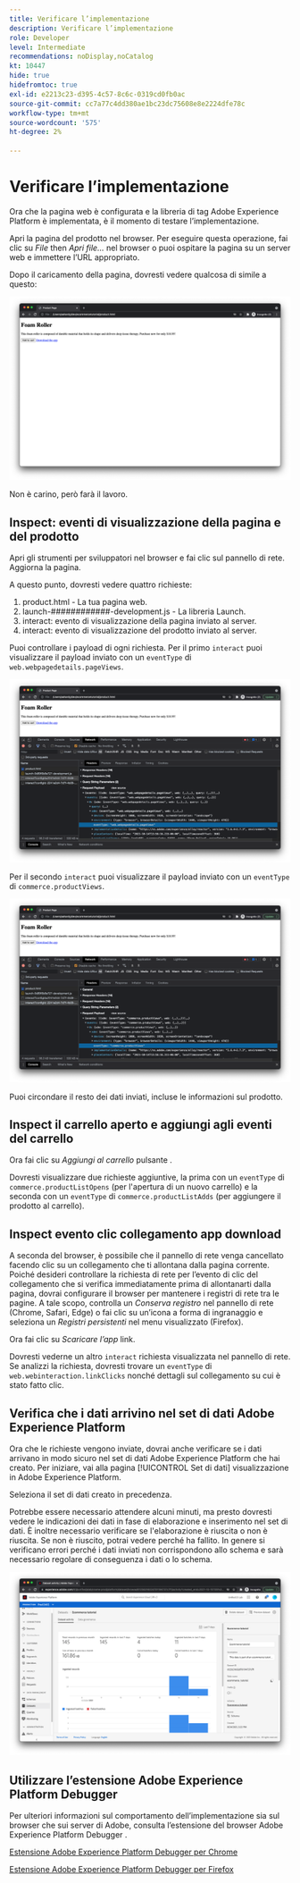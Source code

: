 ```yaml
---
title: Verificare l’implementazione
description: Verificare l’implementazione
role: Developer
level: Intermediate
recommendations: noDisplay,noCatalog
kt: 10447
hide: true
hidefromtoc: true
exl-id: e2213c23-d395-4c57-8c6c-0319cd0fb0ac
source-git-commit: cc7a77c4dd380ae1bc23dc75608e8e2224dfe78c
workflow-type: tm+mt
source-wordcount: '575'
ht-degree: 2%

---
```


# Verificare l’implementazione

Ora che la pagina web è configurata e la libreria di tag Adobe Experience Platform è implementata, è il momento di testare l’implementazione.

Apri la pagina del prodotto nel browser. Per eseguire questa operazione, fai clic su _File_ then _Apri file..._ nel browser o puoi ospitare la pagina su un server web e immettere l’URL appropriato.

Dopo il caricamento della pagina, dovresti vedere qualcosa di simile a questo:

![Pagina Web](../../assets/implementation-strategy/webpage.png)

Non è carino, però farà il lavoro.

## Inspect: eventi di visualizzazione della pagina e del prodotto

Apri gli strumenti per sviluppatori nel browser e fai clic sul pannello di rete. Aggiorna la pagina.

A questo punto, dovresti vedere quattro richieste:

1. product.html - La tua pagina web.
2. launch-############-development.js - La libreria Launch.
3. interact: evento di visualizzazione della pagina inviato al server.
4. interact: evento di visualizzazione del prodotto inviato al server.

Puoi controllare i payload di ogni richiesta. Per il primo `interact` puoi visualizzare il payload inviato con un `eventType` di `web.webpagedetails.pageViews`.

![Ispezione richiesta visualizzazione pagina](../../assets/implementation-strategy/webpage-page-viewed-inspection.png)

Per il secondo `interact` puoi visualizzare il payload inviato con un `eventType` di `commerce.productViews`.

![Ispezione della richiesta di visualizzazione del prodotto](../../assets/implementation-strategy/webpage-product-view-inspection.png)

Puoi circondare il resto dei dati inviati, incluse le informazioni sul prodotto.

## Inspect il carrello aperto e aggiungi agli eventi del carrello

Ora fai clic su _Aggiungi al carrello_ pulsante .

Dovresti visualizzare due richieste aggiuntive, la prima con un `eventType` di `commerce.productListOpens` (per l&#39;apertura di un nuovo carrello) e la seconda con un `eventType` di `commerce.productListAdds` (per aggiungere il prodotto al carrello).

## Inspect evento clic collegamento app download

A seconda del browser, è possibile che il pannello di rete venga cancellato facendo clic su un collegamento che ti allontana dalla pagina corrente. Poiché desideri controllare la richiesta di rete per l’evento di clic del collegamento che si verifica immediatamente prima di allontanarti dalla pagina, dovrai configurare il browser per mantenere i registri di rete tra le pagine. A tale scopo, controlla un _Conserva registro_ nel pannello di rete (Chrome, Safari, Edge) o fai clic su un’icona a forma di ingranaggio e seleziona un _Registri persistenti_ nel menu visualizzato (Firefox).

Ora fai clic su _Scaricare l’app_ link.

Dovresti vederne un altro `interact` richiesta visualizzata nel pannello di rete. Se analizzi la richiesta, dovresti trovare un `eventType` di `web.webinteraction.linkClicks` nonché dettagli sul collegamento su cui è stato fatto clic.

## Verifica che i dati arrivino nel set di dati Adobe Experience Platform

Ora che le richieste vengono inviate, dovrai anche verificare se i dati arrivano in modo sicuro nel set di dati Adobe Experience Platform che hai creato. Per iniziare, vai alla pagina [!UICONTROL Set di dati] visualizzazione in Adobe Experience Platform.

Seleziona il set di dati creato in precedenza.

Potrebbe essere necessario attendere alcuni minuti, ma presto dovresti vedere le indicazioni dei dati in fase di elaborazione e inserimento nel set di dati. È inoltre necessario verificare se l&#39;elaborazione è riuscita o non è riuscita. Se non è riuscito, potrai vedere perché ha fallito. In genere si verificano errori perché i dati inviati non corrispondono allo schema e sarà necessario regolare di conseguenza i dati o lo schema.

![Acquisizione del set di dati](../../assets/implementation-strategy/dataset-ingestion.png)

## Utilizzare l’estensione Adobe Experience Platform Debugger

Per ulteriori informazioni sul comportamento dell’implementazione sia sul browser che sui server di Adobe, consulta l’estensione del browser Adobe Experience Platform Debugger .

[Estensione Adobe Experience Platform Debugger per Chrome](https://chrome.google.com/webstore/detail/adobe-experience-platform/bfnnokhpnncpkdmbokanobigaccjkpob)

[Estensione Adobe Experience Platform Debugger per Firefox](https://addons.mozilla.org/it/firefox/addon/adobe-experience-platform-dbg/)
